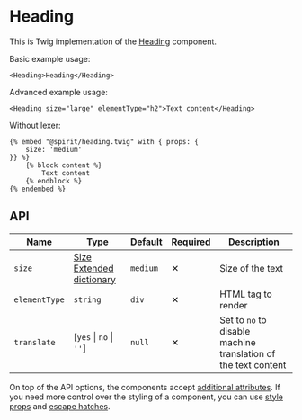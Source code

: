 # Heading

This is Twig implementation of the [Heading][heading] component.

Basic example usage:

```twig
<Heading>Heading</Heading>
```

Advanced example usage:

```twig
<Heading size="large" elementType="h2">Text content</Heading>
```

Without lexer:

```twig
{% embed "@spirit/heading.twig" with { props: {
    size: 'medium'
}} %}
    {% block content %}
        Text content
    {% endblock %}
{% endembed %}
```

## API

| Name          | Type                                        | Default  | Required | Description                                                    |
| ------------- | ------------------------------------------- | -------- | -------- | -------------------------------------------------------------- |
| `size`        | [Size Extended dictionary][dictionary-size] | `medium` | ✕        | Size of the text                                               |
| `elementType` | `string`                                    | `div`    | ✕        | HTML tag to render                                             |
| `translate`   | [`yes` \| `no` \| `''`]                     | `null`   | ✕        | Set to `no` to disable machine translation of the text content |

On top of the API options, the components accept [additional attributes][readme-additional-attributes].
If you need more control over the styling of a component, you can use [style props][readme-style-props]
and [escape hatches][readme-escape-hatches].

[dictionary-size]: https://github.com/lmc-eu/spirit-design-system/tree/main/docs/DICTIONARIES.md#size
[heading]: https://github.com/lmc-eu/spirit-design-system/tree/main/packages/web-react/src/components/Heading
[readme-additional-attributes]: https://github.com/lmc-eu/spirit-design-system/blob/main/packages/web-twig/README.md#additional-attributes
[readme-style-props]: https://github.com/lmc-eu/spirit-design-system/blob/main/packages/web-twig/README.md#style-props
[readme-escape-hatches]: https://github.com/lmc-eu/spirit-design-system/blob/main/packages/web-twig/README.md#escape-hatches
